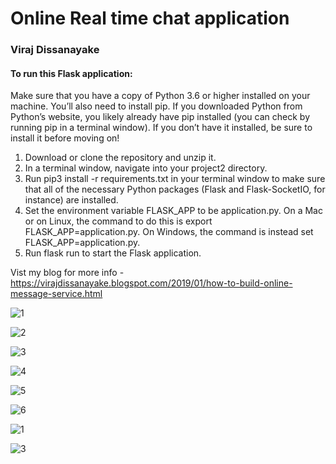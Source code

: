 # Online Real time chat application
### Viraj Dissanayake

#### To run this Flask application:
Make sure that you have a copy of Python 3.6 or higher installed on your machine. You’ll also need to install pip. If you downloaded Python from Python’s website, you likely already have pip installed (you can check by running pip in a terminal window). If you don’t have it installed, be sure to install it before moving on!

1) Download or clone the repository and unzip it.
2) In a terminal window, navigate into your project2 directory.
3) Run pip3 install -r requirements.txt in your terminal window to make sure that all of the necessary Python packages (Flask and Flask-SocketIO, for instance) are installed.
4) Set the environment variable FLASK_APP to be application.py. On a Mac or on Linux, the command to do this is export FLASK_APP=application.py. On Windows, the command is instead set FLASK_APP=application.py.
5) Run flask run to start the Flask application.

Vist my blog for more info - https://virajdissanayake.blogspot.com/2019/01/how-to-build-online-message-service.html

![1](https://user-images.githubusercontent.com/41176872/52534763-805f7180-2d6b-11e9-9d08-1eb49b168524.PNG)

![2](https://user-images.githubusercontent.com/41176872/52534776-b13fa680-2d6b-11e9-9414-658bac64fcc1.PNG)

![3](https://user-images.githubusercontent.com/41176872/52534782-dfbd8180-2d6b-11e9-853a-f9237d76bab5.PNG)

![4](https://user-images.githubusercontent.com/41176872/52534800-10052000-2d6c-11e9-9fce-adbfc2f25d3c.PNG)

![5](https://user-images.githubusercontent.com/41176872/52534809-28753a80-2d6c-11e9-8c8a-34bbb262ebd7.PNG)

![6](https://user-images.githubusercontent.com/41176872/52534821-4478dc00-2d6c-11e9-8eba-68507d0325ea.PNG)

![1](https://user-images.githubusercontent.com/41176872/50152951-0c649800-02eb-11e9-858b-f03a3ba510c3.PNG)

![3](https://user-images.githubusercontent.com/41176872/50153148-8bf26700-02eb-11e9-90b3-1551e8c7cfd0.PNG)

